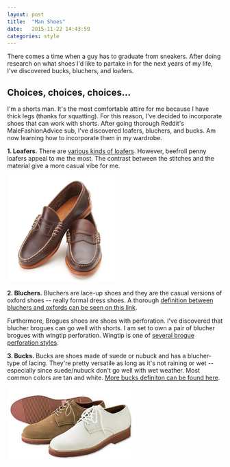 ```yaml
---
layout: post
title:  "Man Shoes"
date:   2015-11-22 14:43:59
categories: style
---
```



There comes a time when a guy has to graduate from sneakers. After doing research on what shoes I'd like to partake in for the next years of my life, I've discovered bucks, bluchers, and loafers. 


## Choices, choices, choices...

I'm a shorts man. It's the most comfortable attire for me because I have thick legs (thanks for squatting). For this reason, I've decided to incorporate shoes that can work with shorts. After going thorough Reddit's MaleFashionAdvice sub, I've discovered loafers, bluchers, and bucks. Am now learning how to incorporate them in my wardrobe. 

**1. Loafers.** There are [various kinds of loafers](https://www.reddit.com/r/malefashionadvice/comments/1ansx6/penny_loafers_3_in_a_series_of_springsummer_boat/).  However, beefroll penny loafers appeal to me the most. The contrast between the stitches and the material give a more casual vibe for me.

<img src="/assets/beefroll.jpg" width="250"/>


**2. Bluchers.**  Bluchers are lace-up shoes and they are the casual versions of oxford shoes -- really formal dress shoes.  A thorough [definition between bluchers and oxfords can be seen on this link](/assets/shoe_jargon.jpg).  

Furthermore, Brogues shoes are shoes with perforation. I've discovered that blucher brogues can go well with shorts.  I am set to own a pair of blucher brogues with wingtip perforation.  Wingtip is one of [several brogue perforation styles](http://perfectgentlemansa.blogspot.com/2010/10/brogues-vs-wingtips.html).


**3. Bucks.** Bucks are shoes made of suede or nubuck and has a blucher-type of lacing. They're pretty versatile as long as it's not raining or wet -- especially since suede/nubuck don't go well with wet weather.  Most common colors are tan and white. [More bucks definiton can be found here](https://www.reddit.com/r/malefashionadvice/comments/p7usf/shoe_guide_v20/).

<img src="/assets/bucks_shoes.jpg" width="300"/>

